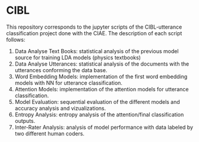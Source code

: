 # CIBL
This repository corresponds to the jupyter scripts of the CIBL-utterance classification project done with the CIAE. The description of each script follows:
 
1. Data Analyse Text Books: statistical analysis of the previous model source for training LDA models (physics textbooks)
2. Data Analyse Utterances: statistical analysis of the documents with the utterances conforming the data base.
3. Word Embedding Models: implementation of the first word embedding models with NN for utterance classification.
4. Attention Models: implementation of the attention models for utterance classification.
5. Model Evaluation: sequential evaluation of the different models and accuracy analysis and vizualizations.
6. Entropy Analysis: entropy analysis of the attention/final classification outputs.
7. Inter-Rater Analysis: analysis of model performance with data labeled by two different human coders. 
